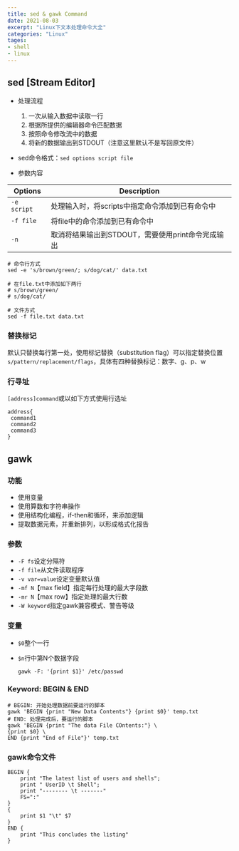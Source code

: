 ```yaml
---
title: sed & gawk Command
date: 2021-08-03
excerpt: "Linux下文本处理命令大全"
categories: "Linux"
tages: 
- shell
- linux
---
```




## sed [Stream Editor]

- 处理流程
	1. 一次从输入数据中读取一行
	2. 根据所提供的编辑器命令匹配数据
	3. 按照命令修改流中的数据
	4. 将新的数据输出到STDOUT（注意这里默认不是写回原文件）

- sed命令格式：`sed options script file`

- 参数内容

| Options     | Description                                       |
| ----------- | ------------------------------------------------- |
| `-e script` | 处理输入时，将scripts中指定命令添加到已有命令中   |
| `-f file`   | 将file中的命令添加到已有命令中                    |
| `-n`        | 取消将结果输出到STDOUT，需要使用print命令完成输出 |

```shell
# 命令行方式
sed -e 's/brown/green/; s/dog/cat/' data.txt

# 在file.txt中添加如下两行
# s/brown/green/
# s/dog/cat/

# 文件方式
sed -f file.txt data.txt
```

### 替换标记

默认只替换每行第一处，使用标记替换（substitution flag）可以指定替换位置`s/pattern/replacement/flags`，具体有四种替换标记：数字、g、p、w 

### 行寻址

`[address]command`或以如下方式使用行选址

```shell
address{
 command1
 command2
 command3
}
```



## gawk

### 功能

- 使用变量
- 使用算数和字符串操作
- 使用结构化编程，if-then和循环，来添加逻辑
- 提取数据元素，并重新排列，以形成格式化报告

### 参数

- `-F fs`设定分隔符
- `-f file`从文件读取程序
- `-v var=value`设定变量默认值
- `-mf N`【max field】指定每行处理的最大字段数
- `-mr N`【max row】指定处理的最大行数
- `-W keyword`指定gawk兼容模式、警告等级

### 变量

- `$0`整个一行

- `$n`行中第N个数据字段

  ```shell
  gawk -F: '{print $1}' /etc/passwd
  ```


### Keyword: BEGIN & END

```shell
# BEGIN: 开始处理数据前要运行的脚本
gawk 'BEGIN {print "New Data Contents"} {print $0}' temp.txt 
# END: 处理完成后，要运行的脚本
gawk 'BEGIN {print "The data File COntents:"} \
{print $0} \
END {print "End of File"}' temp.txt
```

### gawk命令文件

```shell
BEGIN {
    print "The latest list of users and shells";
    print " UserID \t Shell";
    print "-------- \t -------" 
    FS=":" 
}
{
    print $1 "\t" $7
}
END {
    print "This concludes the listing" 
}
```